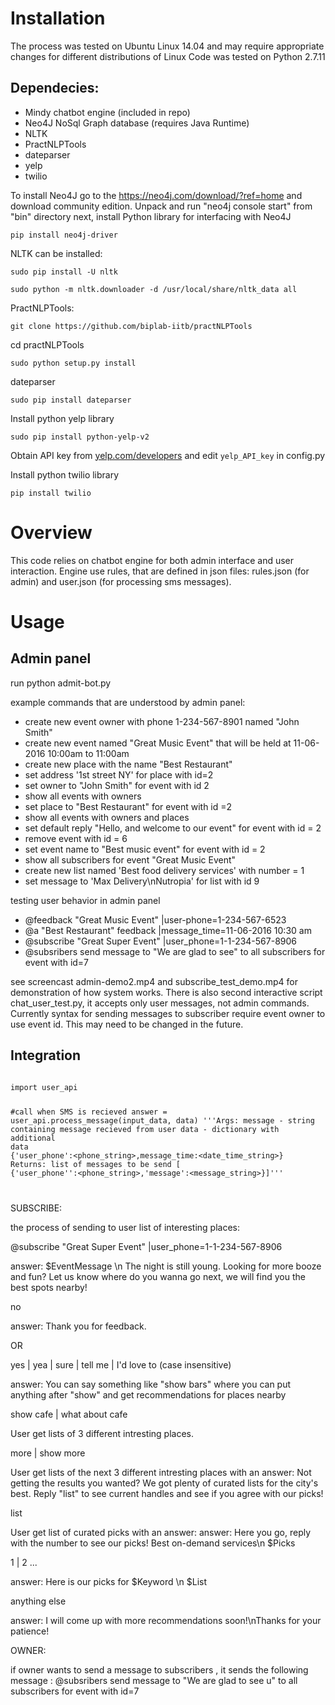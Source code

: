# Installation
The process was tested on Ubuntu Linux 14.04 and may require appropriate changes for different distributions of Linux
Code was tested on Python 2.7.11

## Dependecies:
* Mindy chatbot engine (included in repo)
* Neo4J NoSql Graph database (requires Java Runtime)
* NLTK
* PractNLPTools
* dateparser
* yelp
* twilio

To install Neo4J go to the https://neo4j.com/download/?ref=home and download community edition. Unpack and run "neo4j console start" from "bin" directory
next, install Python library for interfacing with Neo4J

    pip install neo4j-driver

NLTK can be installed:

    sudo pip install -U nltk

    sudo python -m nltk.downloader -d /usr/local/share/nltk_data all

PractNLPTools:

    git clone https://github.com/biplab-iitb/practNLPTools

cd practNLPTools

    sudo python setup.py install

dateparser

    sudo pip install dateparser

Install python yelp library

    sudo pip install python-yelp-v2


Obtain API key from [yelp.com/developers](https://www.yelp.com/developers/manage_api_keys) and edit `yelp_API_key`  in config.py

Install python twilio library
	
	pip install twilio

# Overview

This code relies on chatbot engine for both admin interface and user interaction. Engine use rules, that are defined in json files: rules.json (for admin) and user.json (for processing sms messages).  


# Usage
## Admin panel
run python admit-bot.py

example commands that are understood by admin panel:

* create new event owner with phone 1-234-567-8901 named "John Smith"
* create new event named "Great Music Event" that will be held at 11-06-2016  10:00am to 11:00am
* create new place with the name "Best Restaurant"
* set address '1st street NY' for place with id=2
* set owner to "John Smith" for event with id  2
* show all events with owners
* set place to "Best Restaurant" for event with id =2
* show all events with owners and places
* set default reply "Hello, and welcome to our event" for event with id = 2
* remove event with id = 6
* set event name to "Best music event" for event with id = 2
* show all subscribers for event "Great Music Event"
* create new list named 'Best food delivery services' with number = 1
* set message to 'Max Delivery\nNutropia' for list with id  9

testing user behavior in admin panel

* @feedback "Great Music Event" |user-phone=1-234-567-6523
* @a "Best Restaurant" feedback |message_time=11-06-2016 10:30 am
* @subscribe "Great Super Event" |user_phone=1-1-234-567-8906
* @subsribers send message to "We are glad to see" to all subscribers for event with id=7

see screencast admin-demo2.mp4 and subscribe_test_demo.mp4 for demonstration of how system works. There is also second interactive script chat_user_test.py, it accepts only user messages, not admin commands.
Currently syntax for sending messages to subscriber require event owner to use event id. This may need to be changed in the future.

## Integration

<code python>
import user_api

#call when SMS is recieved
answer = user_api.process_message(input_data, data)
 '''Args:
        message - string containing message recieved from user
        data - dictionary with additional data
            {'user_phone':<phone_string>,message_time:<date_time_string>}
    Returns:
        list of messages to be send [
            {'user_phone'':<phone_string>,'message':<message_string>}]'''

</code>

SUBSCRIBE:

the process of sending to user list of interesting places:

@subscribe "Great Super Event" |user_phone=1-1-234-567-8906

answer:  $EventMessage \n The night is still young. Looking for more booze and fun? Let us know where do you wanna go next, we will find you the best spots nearby!

no

answer: Thank you for feedback.

OR

yes | yea | sure | tell me | I'd love to (case insensitive)

answer: You can say something like \"show bars\" where you can put anything after \"show\" and get recommendations for places nearby

show cafe | what about cafe

User get lists of 3 different intresting places.

more | show more

User get lists of the next 3 different intresting places with an answer:
Not getting the results you wanted? We got plenty of curated lists for the city's best. Reply \"list\" to see current handles and see if you agree with our picks!

list

User get list of curated picks with an answer:
answer: Here you go, reply with the number to see our picks! Best on-demand services\n $Picks

1 | 2 ...

answer: Here is our picks for $Keyword \n $List

anything else

answer: I will come up with more recommendations soon!\nThanks for your patience!


OWNER:

if owner wants to send a message to subscribers , it sends the following message :
@subsribers send message to "We are glad to see u" to all subscribers for event with id=7

